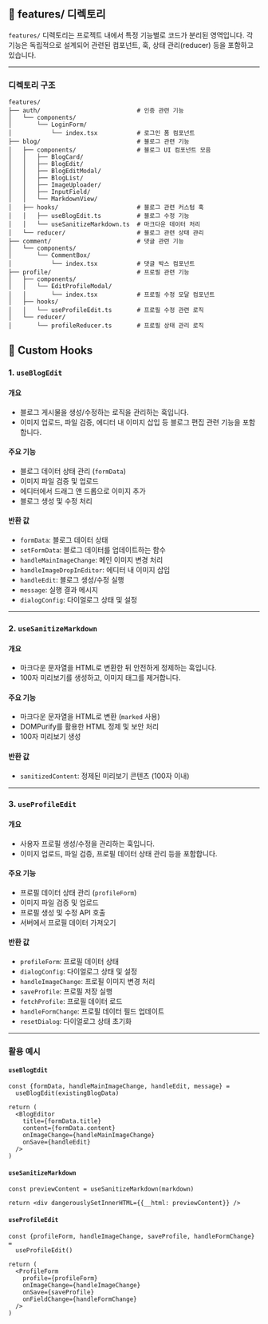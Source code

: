 ## 📂 features/ 디렉토리

`features/` 디렉토리는 프로젝트 내에서 특정 기능별로 코드가 분리된 영역입니다. 각 기능은 독립적으로 설계되어 관련된 컴포넌트, 훅, 상태 관리(reducer) 등을 포함하고 있습니다.

---

### 디렉토리 구조

```plaintext
features/
├── auth/                           # 인증 관련 기능
│   └── components/
│       └── LoginForm/
│           └── index.tsx           # 로그인 폼 컴포넌트
├── blog/                           # 블로그 관련 기능
│   ├── components/                 # 블로그 UI 컴포넌트 모음
│   │   ├── BlogCard/
│   │   ├── BlogEdit/
│   │   ├── BlogEditModal/
│   │   ├── BlogList/
│   │   ├── ImageUploader/
│   │   ├── InputField/
│   │   └── MarkdownView/
│   ├── hooks/                      # 블로그 관련 커스텀 훅
│   │   ├── useBlogEdit.ts          # 블로그 수정 기능
│   │   └── useSanitizeMarkdown.ts  # 마크다운 데이터 처리
│   └── reducer/                    # 블로그 관련 상태 관리
├── comment/                        # 댓글 관련 기능
│   └── components/
│       └── CommentBox/
│           └── index.tsx           # 댓글 박스 컴포넌트
├── profile/                        # 프로필 관련 기능
│   ├── components/
│   │   └── EditProfileModal/
│   │       └── index.tsx           # 프로필 수정 모달 컴포넌트
│   ├── hooks/
│   │   └── useProfileEdit.ts       # 프로필 수정 관련 로직
│   └── reducer/
│       └── profileReducer.ts       # 프로필 상태 관리 로직
```

## 🔨 Custom Hooks

### 1. `useBlogEdit`

#### 개요

- 블로그 게시물을 생성/수정하는 로직을 관리하는 훅입니다.
- 이미지 업로드, 파일 검증, 에디터 내 이미지 삽입 등 블로그 편집 관련 기능을 포함합니다.

#### 주요 기능

- 블로그 데이터 상태 관리 (`formData`)
- 이미지 파일 검증 및 업로드
- 에디터에서 드래그 앤 드롭으로 이미지 추가
- 블로그 생성 및 수정 처리

#### 반환 값

- `formData`: 블로그 데이터 상태
- `setFormData`: 블로그 데이터를 업데이트하는 함수
- `handleMainImageChange`: 메인 이미지 변경 처리
- `handleImageDropInEditor`: 에디터 내 이미지 삽입
- `handleEdit`: 블로그 생성/수정 실행
- `message`: 실행 결과 메시지
- `dialogConfig`: 다이얼로그 상태 및 설정

---

### 2. `useSanitizeMarkdown`

#### 개요

- 마크다운 문자열을 HTML로 변환한 뒤 안전하게 정제하는 훅입니다.
- 100자 미리보기를 생성하고, 이미지 태그를 제거합니다.

#### 주요 기능

- 마크다운 문자열을 HTML로 변환 (`marked` 사용)
- DOMPurify를 활용한 HTML 정제 및 보안 처리
- 100자 미리보기 생성

#### 반환 값

- `sanitizedContent`: 정제된 미리보기 콘텐츠 (100자 이내)

---

### 3. `useProfileEdit`

#### 개요

- 사용자 프로필 생성/수정을 관리하는 훅입니다.
- 이미지 업로드, 파일 검증, 프로필 데이터 상태 관리 등을 포함합니다.

#### 주요 기능

- 프로필 데이터 상태 관리 (`profileForm`)
- 이미지 파일 검증 및 업로드
- 프로필 생성 및 수정 API 호출
- 서버에서 프로필 데이터 가져오기

#### 반환 값

- `profileForm`: 프로필 데이터 상태
- `dialogConfig`: 다이얼로그 상태 및 설정
- `handleImageChange`: 프로필 이미지 변경 처리
- `saveProfile`: 프로필 저장 실행
- `fetchProfile`: 프로필 데이터 로드
- `handleFormChange`: 프로필 데이터 필드 업데이트
- `resetDialog`: 다이얼로그 상태 초기화

---

### 활용 예시

#### `useBlogEdit`

```tsx
const {formData, handleMainImageChange, handleEdit, message} =
  useBlogEdit(existingBlogData)

return (
  <BlogEditor
    title={formData.title}
    content={formData.content}
    onImageChange={handleMainImageChange}
    onSave={handleEdit}
  />
)
```

#### `useSanitizeMarkdown`

```tsx
const previewContent = useSanitizeMarkdown(markdown)

return <div dangerouslySetInnerHTML={{__html: previewContent}} />
```

#### `useProfileEdit`

```tsx
const {profileForm, handleImageChange, saveProfile, handleFormChange} =
  useProfileEdit()

return (
  <ProfileForm
    profile={profileForm}
    onImageChange={handleImageChange}
    onSave={saveProfile}
    onFieldChange={handleFormChange}
  />
)
```
